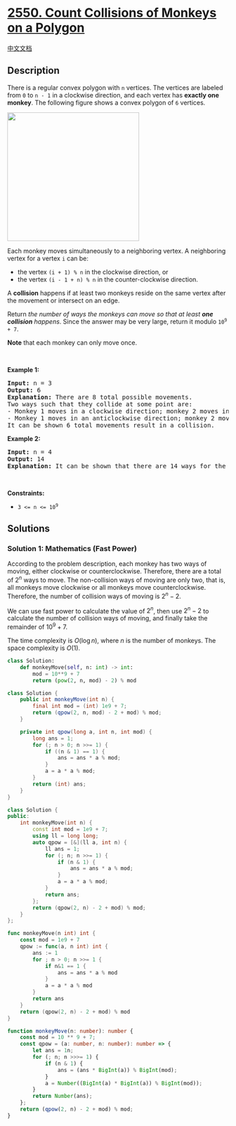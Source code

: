 # [2550. Count Collisions of Monkeys on a Polygon](https://leetcode.com/problems/count-collisions-of-monkeys-on-a-polygon)

[中文文档](/solution/2500-2599/2550.Count%20Collisions%20of%20Monkeys%20on%20a%20Polygon/README.md)

<!-- tags:Recursion,Math -->

## Description

<p>There is a regular convex polygon with <code>n</code> vertices. The vertices are labeled from <code>0</code> to <code>n - 1</code> in a clockwise direction, and each vertex has <strong>exactly one monkey</strong>. The following figure shows a convex polygon of <code>6</code> vertices.</p>
<img alt="" src="https://fastly.jsdelivr.net/gh/doocs/leetcode@main/solution/2500-2599/2550.Count%20Collisions%20of%20Monkeys%20on%20a%20Polygon/images/hexagon.jpg" style="width: 300px; height: 293px;" />
<p>Each monkey moves simultaneously to a neighboring vertex. A neighboring vertex for a vertex <code>i</code> can be:</p>

<ul>
	<li>the vertex <code>(i + 1) % n</code> in the clockwise direction, or</li>
	<li>the vertex <code>(i - 1 + n) % n</code> in the counter-clockwise direction.</li>
</ul>

<p>A <strong>collision</strong> happens if at least two monkeys reside on the same vertex after the movement or intersect&nbsp;on an edge.</p>

<p>Return <em>the number of ways the monkeys can move so that at least <strong>one collision</strong></em> <em> happens</em>. Since the answer may be very large, return it modulo <code>10<sup>9 </sup>+ 7</code>.</p>

<p><strong>Note</strong> that each monkey can only move once.</p>

<p>&nbsp;</p>
<p><strong class="example">Example 1:</strong></p>

<pre>
<strong>Input:</strong> n = 3
<strong>Output:</strong> 6
<strong>Explanation:</strong> There are 8 total possible movements.
Two ways such that they collide at some point are:
- Monkey 1 moves in a clockwise direction; monkey 2 moves in an anticlockwise direction; monkey 3 moves in a clockwise direction. Monkeys 1 and 2 collide.
- Monkey 1 moves in an anticlockwise direction; monkey 2 moves in an anticlockwise direction; monkey 3 moves in a clockwise direction. Monkeys 1 and 3 collide.
It can be shown 6 total movements result in a collision.
</pre>

<p><strong class="example">Example 2:</strong></p>

<pre>
<strong>Input:</strong> n = 4
<strong>Output:</strong> 14
<strong>Explanation:</strong> It can be shown that there are 14 ways for the monkeys to collide.
</pre>

<p>&nbsp;</p>
<p><strong>Constraints:</strong></p>

<ul>
	<li><code>3 &lt;= n &lt;= 10<sup>9</sup></code></li>
</ul>

## Solutions

### Solution 1: Mathematics (Fast Power)

According to the problem description, each monkey has two ways of moving, either clockwise or counterclockwise. Therefore, there are a total of $2^n$ ways to move. The non-collision ways of moving are only two, that is, all monkeys move clockwise or all monkeys move counterclockwise. Therefore, the number of collision ways of moving is $2^n - 2$.

We can use fast power to calculate the value of $2^n$, then use $2^n - 2$ to calculate the number of collision ways of moving, and finally take the remainder of $10^9 + 7$.

The time complexity is $O(\log n)$, where $n$ is the number of monkeys. The space complexity is $O(1)$.

<!-- tabs:start -->

```python
class Solution:
    def monkeyMove(self, n: int) -> int:
        mod = 10**9 + 7
        return (pow(2, n, mod) - 2) % mod
```

```java
class Solution {
    public int monkeyMove(int n) {
        final int mod = (int) 1e9 + 7;
        return (qpow(2, n, mod) - 2 + mod) % mod;
    }

    private int qpow(long a, int n, int mod) {
        long ans = 1;
        for (; n > 0; n >>= 1) {
            if ((n & 1) == 1) {
                ans = ans * a % mod;
            }
            a = a * a % mod;
        }
        return (int) ans;
    }
}
```

```cpp
class Solution {
public:
    int monkeyMove(int n) {
        const int mod = 1e9 + 7;
        using ll = long long;
        auto qpow = [&](ll a, int n) {
            ll ans = 1;
            for (; n; n >>= 1) {
                if (n & 1) {
                    ans = ans * a % mod;
                }
                a = a * a % mod;
            }
            return ans;
        };
        return (qpow(2, n) - 2 + mod) % mod;
    }
};
```

```go
func monkeyMove(n int) int {
	const mod = 1e9 + 7
	qpow := func(a, n int) int {
		ans := 1
		for ; n > 0; n >>= 1 {
			if n&1 == 1 {
				ans = ans * a % mod
			}
			a = a * a % mod
		}
		return ans
	}
	return (qpow(2, n) - 2 + mod) % mod
}
```

```ts
function monkeyMove(n: number): number {
    const mod = 10 ** 9 + 7;
    const qpow = (a: number, n: number): number => {
        let ans = 1n;
        for (; n; n >>>= 1) {
            if (n & 1) {
                ans = (ans * BigInt(a)) % BigInt(mod);
            }
            a = Number((BigInt(a) * BigInt(a)) % BigInt(mod));
        }
        return Number(ans);
    };
    return (qpow(2, n) - 2 + mod) % mod;
}
```

<!-- tabs:end -->

<!-- end -->
